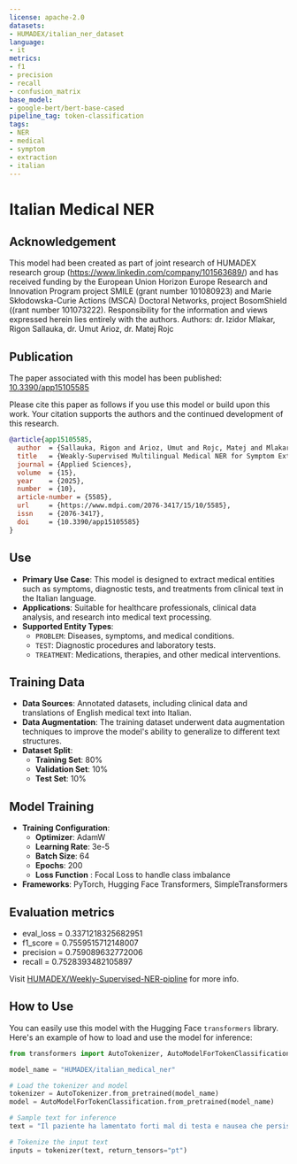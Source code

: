 ```yaml
---
license: apache-2.0
datasets:
- HUMADEX/italian_ner_dataset
language:
- it
metrics:
- f1
- precision
- recall
- confusion_matrix
base_model:
- google-bert/bert-base-cased
pipeline_tag: token-classification
tags:
- NER
- medical
- symptom
- extraction
- italian
---
```

# Italian Medical NER

## Acknowledgement

This model had been created as part of joint research of HUMADEX research group (https://www.linkedin.com/company/101563689/) and has received funding by the European Union Horizon Europe Research and Innovation Program project SMILE (grant number 101080923) and Marie Skłodowska-Curie Actions (MSCA) Doctoral Networks, project BosomShield ((rant number 101073222). Responsibility for the information and views expressed herein lies entirely with the authors.
Authors:
dr. Izidor Mlakar, Rigon Sallauka, dr. Umut Arioz, dr. Matej Rojc

## Publication
The paper associated with this model has been published: [10.3390/app15105585](https://doi.org/10.3390/app15105585)

Please cite this paper as follows if you use this model or build upon this work. Your citation supports the authors and the continued development of this research.
```bibtex
@article{app15105585,
  author  = {Sallauka, Rigon and Arioz, Umut and Rojc, Matej and Mlakar, Izidor},
  title   = {Weakly-Supervised Multilingual Medical NER for Symptom Extraction for Low-Resource Languages},
  journal = {Applied Sciences},
  volume  = {15},
  year    = {2025},
  number  = {10},
  article-number = {5585},
  url     = {https://www.mdpi.com/2076-3417/15/10/5585},
  issn    = {2076-3417},
  doi     = {10.3390/app15105585}
}
```

## Use
- **Primary Use Case**: This model is designed to extract medical entities such as symptoms, diagnostic tests, and treatments from clinical text in the Italian language.
- **Applications**: Suitable for healthcare professionals, clinical data analysis, and research into medical text processing.
- **Supported Entity Types**:
  - `PROBLEM`: Diseases, symptoms, and medical conditions.
  - `TEST`: Diagnostic procedures and laboratory tests.
  - `TREATMENT`: Medications, therapies, and other medical interventions.

## Training Data
- **Data Sources**: Annotated datasets, including clinical data and translations of English medical text into Italian.
- **Data Augmentation**: The training dataset underwent data augmentation techniques to improve the model's ability to generalize to different text structures.
- **Dataset Split**:
  - **Training Set**: 80%
  - **Validation Set**: 10%
  - **Test Set**: 10%

## Model Training
- **Training Configuration**:
  - **Optimizer**: AdamW
  - **Learning Rate**: 3e-5
  - **Batch Size**: 64
  - **Epochs**: 200
  - **Loss Function**
: Focal Loss to handle class imbalance
- **Frameworks**: PyTorch, Hugging Face Transformers, SimpleTransformers

## Evaluation metrics
- eval_loss = 0.3371218325682951
- f1_score = 0.7559515712148007
- precision = 0.759089632772006
- recall = 0.7528393482105897

Visit [HUMADEX/Weekly-Supervised-NER-pipline](https://github.com/HUMADEX/Weekly-Supervised-NER-pipline) for more info.

## How to Use
You can easily use this model with the Hugging Face `transformers` library. Here's an example of how to load and use the model for inference:

```python
from transformers import AutoTokenizer, AutoModelForTokenClassification

model_name = "HUMADEX/italian_medical_ner"

# Load the tokenizer and model
tokenizer = AutoTokenizer.from_pretrained(model_name)
model = AutoModelForTokenClassification.from_pretrained(model_name)

# Sample text for inference
text = "Il paziente ha lamentato forti mal di testa e nausea che persistevano da due giorni. Per alleviare i sintomi, gli è stato prescritto il paracetamolo e gli è stato consigliato di riposare e bere molti liquidi."

# Tokenize the input text
inputs = tokenizer(text, return_tensors="pt")
